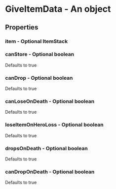 

# GiveItemData - An object



## Properties



### item - Optional ItemStack



### canStore - Optional boolean



Defaults to true



### canDrop - Optional boolean



Defaults to true



### canLoseOnDeath - Optional boolean



Defaults to true



### loseItemOnHeroLoss - Optional boolean



Defaults to true



### dropsOnDeath - Optional boolean



Defaults to true



### canDropOnDeath - Optional boolean



Defaults to true

